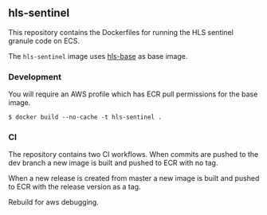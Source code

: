 ## hls-sentinel
This repository contains the Dockerfiles for running the HLS sentinel granule code on ECS.

The `hls-sentinel` image uses [hls-base](https://github.com/NASA-IMPACT/hls-base/) as base image.

### Development
You will require an AWS profile which has ECR pull permissions for the base image.
```shell
$ docker build --no-cache -t hls-sentinel .
```

### CI
The repository contains two CI workflows. When commits are pushed to the dev branch a new image is built and pushed to ECR with no tag.

When a new release is created from master a new image is built and pushed to ECR with the release version as a tag.

Rebuild for aws debugging.
